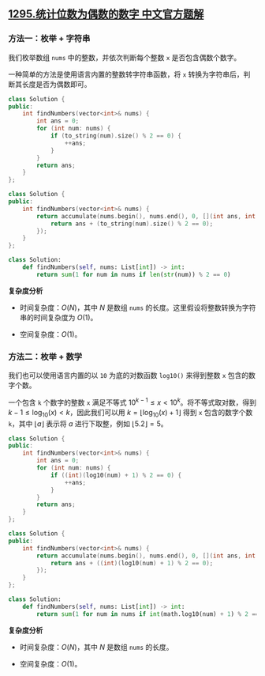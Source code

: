 ## [1295.统计位数为偶数的数字 中文官方题解](https://leetcode.cn/problems/find-numbers-with-even-number-of-digits/solutions/100000/tong-ji-wei-shu-wei-ou-shu-de-shu-zi-by-leetcode-s)
### 方法一：枚举 + 字符串

我们枚举数组 `nums` 中的整数，并依次判断每个整数 `x` 是否包含偶数个数字。

一种简单的方法是使用语言内置的整数转字符串函数，将 `x` 转换为字符串后，判断其长度是否为偶数即可。

```C++ [sol1-C++]
class Solution {
public:
    int findNumbers(vector<int>& nums) {
        int ans = 0;
        for (int num: nums) {
            if (to_string(num).size() % 2 == 0) {
                ++ans;
            }
        }
        return ans;
    }
};
```

```C++ [sol1-C++17]
class Solution {
public:
    int findNumbers(vector<int>& nums) {
        return accumulate(nums.begin(), nums.end(), 0, [](int ans, int num) {
            return ans + (to_string(num).size() % 2 == 0);
        });
    }
};
```

```Python [sol1-Python3]
class Solution:
    def findNumbers(self, nums: List[int]) -> int:
        return sum(1 for num in nums if len(str(num)) % 2 == 0)
```

**复杂度分析**

- 时间复杂度：$O(N)$，其中 $N$ 是数组 `nums` 的长度。这里假设将整数转换为字符串的时间复杂度为 $O(1)$。

- 空间复杂度：$O(1)$。

### 方法二：枚举 + 数学

我们也可以使用语言内置的以 `10` 为底的对数函数 `log10()` 来得到整数 `x` 包含的数字个数。

一个包含 `k` 个数字的整数 `x` 满足不等式 $10^{k-1} \leq x < 10^k$。将不等式取对数，得到 $k - 1 \leq \log_{10}(x) < k$，因此我们可以用 $k = \lfloor\log_{10}(x) + 1\rfloor$ 得到 `x` 包含的数字个数 `k`，其中 $\lfloor a \rfloor$ 表示将 $a$ 进行下取整，例如 $\lfloor 5.2 \rfloor = 5$。

```C++ [sol2-C++]
class Solution {
public:
    int findNumbers(vector<int>& nums) {
        int ans = 0;
        for (int num: nums) {
            if ((int)(log10(num) + 1) % 2 == 0) {
                ++ans;
            }
        }
        return ans;
    }
};
```

```C++ [sol2-C++17]
class Solution {
public:
    int findNumbers(vector<int>& nums) {
        return accumulate(nums.begin(), nums.end(), 0, [](int ans, int num) {
            return ans + ((int)(log10(num) + 1) % 2 == 0);
        });
    }
};
```

```Python [sol2-Python3]
class Solution:
    def findNumbers(self, nums: List[int]) -> int:
        return sum(1 for num in nums if int(math.log10(num) + 1) % 2 == 0)
```

**复杂度分析**

- 时间复杂度：$O(N)$，其中 $N$ 是数组 `nums` 的长度。

- 空间复杂度：$O(1)$。